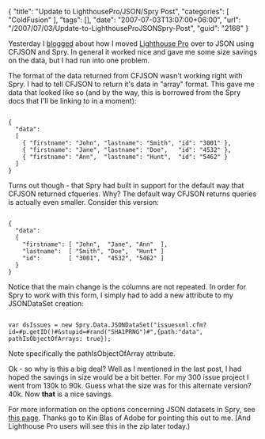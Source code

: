 {
	"title": "Update to LighthousePro/JSON/Spry Post",
	"categories": [
		"ColdFusion"
	],
	"tags": [],
	"date": "2007-07-03T13:07:00+06:00",
	"url": "/2007/07/03/Update-to-LighthouseProJSONSpry-Post",
	"guid": "2168"
}

Yesterday I <a href="http://www.raymondcamden.com/index.cfm/2007/7/2/Case-Study--Moving-to-Spry-15-and-JSON-for-Lighthouse-Pro">blogged</a> about how I moved <a href="http://lighthousepro.riaforge.org">Lighthouse Pro</a> over to JSON using CFJSON and Spry. In general it worked nice and gave me some size savings on the data, but I had run into one problem.

The format of the data returned from CFJSON wasn't working right with Spry. I had to tell CFJSON to return it's data in "array" format. This gave me data that looked like so (and by the way, this is borrowed from the Spry docs that I'll be linking to in a moment):

<code>
{
  "data":
  [
    { "firstname": "John", "lastname": "Smith", "id": "3001" },
    { "firstname": "Jane", "lastname": "Doe",   "id": "4532" },
    { "firstname": "Ann",  "lastname": "Hunt",  "id": "5462" }
  ]
}
</code>

Turns out though - that Spry had built in support for the default way that CFJSON returned cfqueries. Why? The default way CFJSON returns queries is actually even smaller. Consider this version:

<code>
{
  "data":
  {
    "firstname": [ "John",  "Jane", "Ann"  ],
    "lastname":  [ "Smith", "Doe",  "Hunt" ]
    "id":        [ "3001",  "4532", "5462" ]
  }
}
</code>

Notice that the main change is the columns are not repeated.  In order for Spry to work with this form, I simply had to add a new attribute to my JSONDataSet creation:

<code>
var dsIssues = new Spry.Data.JSONDataSet("issuesxml.cfm?id=#p.getID()#&stupid=#rand("SHA1PRNG")#",{path:"data", pathIsObjectOfArrays: true});
</code>

Note specifically the pathIsObjectOfArray attribute.

Ok - so why is this a big deal? Well as I mentioned in the last post, I had hoped the savings in size would be a bit better. For my 300 issue project I went from 130k to 90k. Guess what the size was for this alternate version? 40k. Now <b>that</b> is a nice savings.

For more information on the options concerning JSON datasets in Spry, see <a href="http://labs.adobe.com/technologies/spry/articles/data_api/apis/json_dataset.html#constructor">this page</a>. Thanks go to Kin Blas of Adobe for pointing this out to me. (And Lighthouse Pro users will see this in the zip later today.)